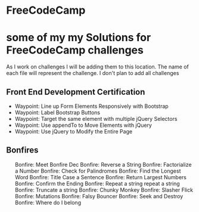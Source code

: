 # FreeCodeCamp
<h1>some of my my Solutions for FreeCodeCamp challenges</h1>
<p>As I work on challenges I will be adding them to this location. The name of each file will represent the challenge. I don't plan to add all challenges</p>

<h2>Front End Development Certification</h2>
  <ul>
    <li>Waypoint: Line up Form Elements Responsively with Bootstrap</li>
    <li>Waypoint: Label Bootstrap Buttons</li>
    <li>Waypoint: Target the same element with multiple jQuery Selectors</li>
    <li>Waypoint: Use appendTo to Move Elements with jQuery</li>
    <li>Waypoint: Use jQuery to Modify the Entire Page</li>
  
  
  </ul>

<h2>Bonfires</h2>
  <ul>
    </li>Bonfire: Meet Bonfire	Dec</li>
    </li>Bonfire: Reverse a String</li>
    </li>Bonfire: Factorialize a Number</li>
    </li>Bonfire: Check for Palindromes</li>
    </li>Bonfire: Find the Longest Word</li>
    </li>Bonfire: Title Case a Sentence</li>
    </li>Bonfire: Return Largest Numbers</li>
    </li>Bonfire: Confirm the Ending</li>
    </li>Bonfire: Repeat a string repeat a string</li>
    </li>Bonfire: Truncate a string</li>
    </li>Bonfire: Chunky Monkey</li>
    </li>Bonfire: Slasher Flick</li>
    </li>Bonfire: Mutations</li>
    </li>Bonfire: Falsy Bouncer</li>
    </li>Bonfire: Seek and Destroy</li>
    </li>Bonfire: Where do I belong</li>
  </ul>
